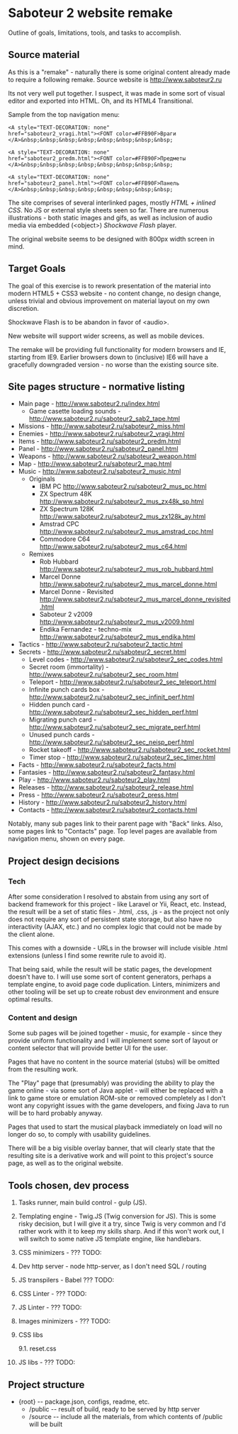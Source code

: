 # Saboteur 2 website remake #

Outline of goals, limitations, tools, and tasks to accomplish.

## Source material ##

As this is a "remake" - naturally there is some original content already made
to require a following remake. Source website is http://www.saboteur2.ru

Its not very well put together. I suspect, it was made in some sort of visual
editor and exported into HTML. Oh, and its HTML4 Transitional.

Sample from the top navigation menu:

    <A style="TEXT-DECORATION: none"
    href="saboteur2_vragi.html"><FONT color=#FFB90F>Враги
    </A>&nbsp;&nbsp;&nbsp;&nbsp;&nbsp;&nbsp;&nbsp;&nbsp;

    <A style="TEXT-DECORATION: none"
    href="saboteur2_predm.html"><FONT color=#FFB90F>Предметы
    </A>&nbsp;&nbsp;&nbsp;&nbsp;&nbsp;&nbsp;&nbsp;&nbsp;

    <A style="TEXT-DECORATION: none"
    href="saboteur2_panel.html"><FONT color=#FFB90F>Панель
    </A>&nbsp;&nbsp;&nbsp;&nbsp;&nbsp;&nbsp;&nbsp;&nbsp;

The site comprises of several interlinked pages, mostly *HTML + inlined CSS*.
No JS or external style sheets seen so far. There are numerous illustrations -
both static images and gifs, as well as inclusion of audio media via embedded
(<object\>) *Shockwave Flash* player.

The original website seems to be designed with 800px width screen in mind.

## Target Goals ##

The goal of this exercise is to rework presentation of the material into
modern HTML5 + CSS3 website - no content change, no design change, unless
trivial and obvious improvement on material layout on my own discretion.

Shockwave Flash is to be abandon in favor of <audio\>.

New website will support wider screens, as well as mobile devices.

The remake will be providing full functionality for modern browsers and
IE, starting from IE9. Earlier browsers down to (inclusive) IE6 will have a
gracefully downgraded version - no worse than the existing source site.

## Site pages structure - normative listing ##

- Main page - http://www.saboteur2.ru/index.html
    - Game casette loading sounds - http://www.saboteur2.ru/saboteur2_sab2_tape.html
- Missions - http://www.saboteur2.ru/saboteur2_miss.html
- Enemies - http://www.saboteur2.ru/saboteur2_vragi.html
- Items - http://www.saboteur2.ru/saboteur2_predm.html
- Panel - http://www.saboteur2.ru/saboteur2_panel.html
- Weapons - http://www.saboteur2.ru/saboteur2_weapon.html
- Map - http://www.saboteur2.ru/saboteur2_map.html
- Music - http://www.saboteur2.ru/saboteur2_music.html
    - Originals
        - IBM PC http://www.saboteur2.ru/saboteur2_mus_pc.html
        - ZX Spectrum 48K http://www.saboteur2.ru/saboteur2_mus_zx48k_sp.html
        - ZX Spectrum 128K http://www.saboteur2.ru/saboteur2_mus_zx128k_ay.html
        - Amstrad CPC http://www.saboteur2.ru/saboteur2_mus_amstrad_cpc.html
        - Commodore C64 http://www.saboteur2.ru/saboteur2_mus_c64.html
    - Remixes
        - Rob Hubbard http://www.saboteur2.ru/saboteur2_mus_rob_hubbard.html
        - Marcel Donne http://www.saboteur2.ru/saboteur2_mus_marcel_donne.html
        - Marcel Donne - Revisited http://www.saboteur2.ru/saboteur2_mus_marcel_donne_revisited.html
        - Saboteur 2 v2009 http://www.saboteur2.ru/saboteur2_mus_v2009.html
        - Endika Fernandez - techno-mix http://www.saboteur2.ru/saboteur2_mus_endika.html
- Tactics - http://www.saboteur2.ru/saboteur2_tactic.html
- Secrets - http://www.saboteur2.ru/saboteur2_secret.html
    - Level codes - http://www.saboteur2.ru/saboteur2_sec_codes.html
    - Secret room (immortality) - http://www.saboteur2.ru/saboteur2_sec_room.html
    - Teleport - http://www.saboteur2.ru/saboteur2_sec_teleport.html
    - Infinite punch cards box - http://www.saboteur2.ru/saboteur2_sec_infinit_perf.html
    - Hidden punch card - http://www.saboteur2.ru/saboteur2_sec_hidden_perf.html
    - Migrating punch card - http://www.saboteur2.ru/saboteur2_sec_migrate_perf.html
    - Unused punch cards - http://www.saboteur2.ru/saboteur2_sec_neisp_perf.html
    - Rocket takeoff - http://www.saboteur2.ru/saboteur2_sec_rocket.html
    - Timer stop - http://www.saboteur2.ru/saboteur2_sec_timer.html
- Facts - http://www.saboteur2.ru/saboteur2_facts.html
- Fantasies - http://www.saboteur2.ru/saboteur2_fantasy.html
- Play - http://www.saboteur2.ru/saboteur2_play.html
- Releases - http://www.saboteur2.ru/saboteur2_release.html
- Press - http://www.saboteur2.ru/saboteur2_press.html
- History - http://www.saboteur2.ru/saboteur2_history.html
- Contacts - http://www.saboteur2.ru/saboteur2_contacts.html

Notably, many sub pages link to their parent page with "Back" links.
Also, some pages link to "Contacts" page.
Top level pages are available from navigation menu, shown on every page.

## Project design decisions ##

### Tech ###

After some consideration I resolved to abstain from using any sort of backend
framework for this project - like Laravel or Yii, React, etc. Instead,
the result will be a set of static files - .html, .css, .js - as the project
not only does not require any sort of persistent state storage, but also have
no interactivity (AJAX, etc.) and no complex logic that could not be made by
the client alone.

This comes with a downside - URLs in the browser will include visible .html
extensions (unless I find some rewrite rule to avoid it).

That being said, while the result will be static pages, the development doesn't
have to. I will use some sort of content generators, perhaps a template
engine, to avoid page code duplication. Linters, minimizers and other tooling
will be set up to create robust dev environment and ensure optimal results.

### Content and design ###

Some sub pages will be joined together - music, for example - since they provide
uniform functionality and I will implement some sort of layout or content
selector that will provide better UI for the user.

Pages that have no content in the source material (stubs) will be omitted from
the resulting work.

The "Play" page that (presumably) was providing the ability to play the game
online - via some sort of Java applet - will either be replaced with a link
to game store or emulation ROM-site or removed completely as I don't wont any
copyright issues with the game developers, and fixing Java to run will
be to hard probably anyway.

Pages that used to start the musical playback immediately on load will no longer
do so, to comply with usability guidelines.

There will be a big visible overlay banner, that will clearly state that the
resulting site is a derivative work and will point to this project's source page,
as well as to the original website.

## Tools chosen, dev process ##

1. Tasks runner, main build control - gulp (JS).

2. Templating engine - Twig.JS (Twig conversion for JS). This is some
    risky decision, but I will give it a try, since Twig is very common and
    I'd rather work with it to keep my skills sharp. And if this won't work out,
    I will switch to some native JS template engine, like handlebars.

3. CSS minimizers - ??? TODO:

4. Dev http server - node http-server, as I don't need SQL / routing

5. JS transpilers - Babel ??? TODO:

6. CSS Linter - ??? TODO:

7. JS Linter - ??? TODO:

8. Images minimizers - ??? TODO:

9. CSS libs

    9.1. reset.css

10. JS libs - ??? TODO:

## Project structure ##

- {root}        -- package.json, configs, readme, etc.
    - /public   -- result of build, ready to be served by http server
    - /source   -- include all the materials, from which contents of
                   /public will be built
